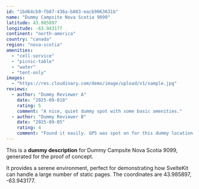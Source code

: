 ```yaml
---
id: "1bd64cb9-fb87-436a-b803-eacb9063631b"
name: "Dummy Campsite Nova Scotia 9099"
latitude: 43.985897
longitude: -63.943177
continent: "north-america"
country: "canada"
region: "nova-scotia"
amenities:
  - "cell-service"
  - "picnic-table"
  - "water"
  - "tent-only"
images:
  - "https://res.cloudinary.com/demo/image/upload/v1/sample.jpg"
reviews:
  - author: "Dummy Reviewer A"
    date: "2025-09-010"
    rating: 5
    comment: "A nice, quiet dummy spot with some basic amenities."
  - author: "Dummy Reviewer B"
    date: "2025-09-05"
    rating: 4
    comment: "Found it easily. GPS was spot on for this dummy location."
---
```


This is a **dummy description** for Dummy Campsite Nova Scotia 9099, generated for the proof of concept.

It provides a serene environment, perfect for demonstrating how SvelteKit can handle a large number of static pages. The coordinates are 43.985897, -63.943177.
